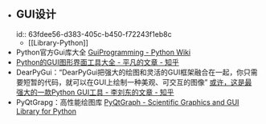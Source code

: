 - ## GUI设计
  id:: 63fdee56-d383-405c-b450-f72243f1eb8c
	- [[Library-Python]]
- Python官方Gui库大全 [GuiProgramming - Python Wiki](https://wiki.python.org/moin/GuiProgramming)
- [Python的GUI图形界面工具大全 - 平凡的文章 - 知乎](https://zhuanlan.zhihu.com/p/347290491)
- DearPyGui：“DearPyGui把强大的绘图和灵活的GUI框架融合在一起，你只需要短暂的代码，就可以在GUI上绘制一种美观、可交互的图像” [或许，这是最强大的一款Python GUI工具 - 李刘东的文章 - 知乎](https://zhuanlan.zhihu.com/p/200754892)
- PyQtGrapg：高性能绘图库 [PyQtGraph - Scientific Graphics and GUI Library for Python](https://www.pyqtgraph.org/)